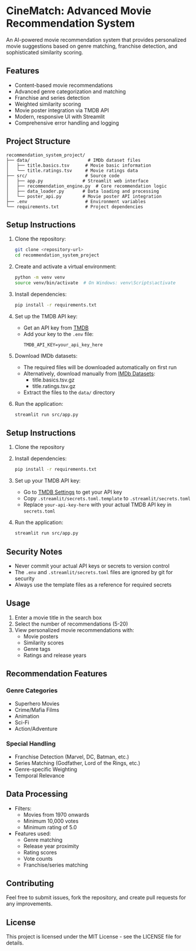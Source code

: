 # CineMatch: Advanced Movie Recommendation System

An AI-powered movie recommendation system that provides personalized movie suggestions based on genre matching, franchise detection, and sophisticated similarity scoring.

## Features

- Content-based movie recommendations
- Advanced genre categorization and matching
- Franchise and series detection
- Weighted similarity scoring
- Movie poster integration via TMDB API
- Modern, responsive UI with Streamlit
- Comprehensive error handling and logging

## Project Structure

```
recommendation_system_project/
├── data/                      # IMDb dataset files
│   ├── title.basics.tsv      # Movie basic information
│   └── title.ratings.tsv     # Movie ratings data
├── src/                      # Source code
│   ├── app.py               # Streamlit web interface
│   ├── recommendation_engine.py  # Core recommendation logic
│   ├── data_loader.py       # Data loading and processing
│   └── poster_api.py        # Movie poster API integration
├── .env                      # Environment variables
└── requirements.txt          # Project dependencies
```

## Setup Instructions

1. Clone the repository:
   ```bash
   git clone <repository-url>
   cd recommendation_system_project
   ```

2. Create and activate a virtual environment:
   ```bash
   python -m venv venv
   source venv/bin/activate  # On Windows: venv\Scripts\activate
   ```

3. Install dependencies:
   ```bash
   pip install -r requirements.txt
   ```

4. Set up the TMDB API key:
   - Get an API key from [TMDB](https://www.themoviedb.org/documentation/api)
   - Add your key to the `.env` file:
     ```
     TMDB_API_KEY=your_api_key_here
     ```

5. Download IMDb datasets:
   - The required files will be downloaded automatically on first run
   - Alternatively, download manually from [IMDb Datasets](https://datasets.imdbws.com/):
     - title.basics.tsv.gz
     - title.ratings.tsv.gz
   - Extract the files to the `data/` directory

6. Run the application:
   ```bash
   streamlit run src/app.py
   ```

## Setup Instructions

1. Clone the repository
2. Install dependencies:
   ```bash
   pip install -r requirements.txt
   ```

3. Set up your TMDB API key:
   - Go to [TMDB Settings](https://www.themoviedb.org/settings/api) to get your API key
   - Copy `.streamlit/secrets.toml.template` to `.streamlit/secrets.toml`
   - Replace `your-api-key-here` with your actual TMDB API key in `secrets.toml`

4. Run the application:
   ```bash
   streamlit run src/app.py
   ```

## Security Notes

- Never commit your actual API keys or secrets to version control
- The `.env` and `.streamlit/secrets.toml` files are ignored by git for security
- Always use the template files as a reference for required secrets

## Usage

1. Enter a movie title in the search box
2. Select the number of recommendations (5-20)
3. View personalized movie recommendations with:
   - Movie posters
   - Similarity scores
   - Genre tags
   - Ratings and release years

## Recommendation Features

### Genre Categories
- Superhero Movies
- Crime/Mafia Films
- Animation
- Sci-Fi
- Action/Adventure

### Special Handling
- Franchise Detection (Marvel, DC, Batman, etc.)
- Series Matching (Godfather, Lord of the Rings, etc.)
- Genre-specific Weighting
- Temporal Relevance

## Data Processing

- Filters:
  * Movies from 1970 onwards
  * Minimum 10,000 votes
  * Minimum rating of 5.0
- Features used:
  * Genre matching
  * Release year proximity
  * Rating scores
  * Vote counts
  * Franchise/series matching

## Contributing

Feel free to submit issues, fork the repository, and create pull requests for any improvements.

## License

This project is licensed under the MIT License - see the LICENSE file for details.
